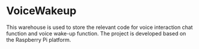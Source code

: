 # VoiceWakeup
This warehouse is used to store the relevant code for voice interaction chat function and voice wake-up function. The project is developed based on the Raspberry Pi platform.
